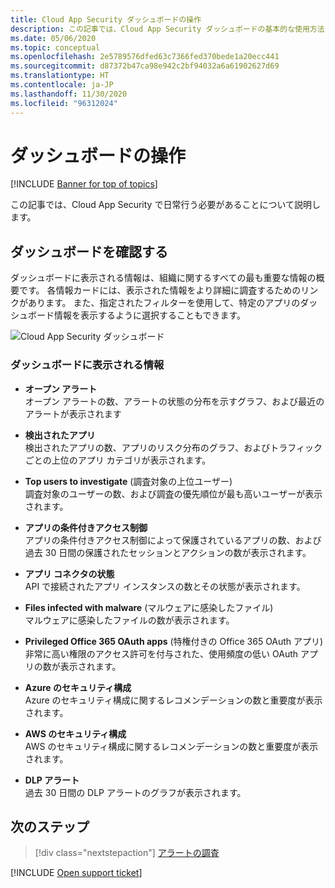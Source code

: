 ```yaml
---
title: Cloud App Security ダッシュボードの操作
description: この記事では、Cloud App Security ダッシュボードの基本的な使用方法について説明します。
ms.date: 05/06/2020
ms.topic: conceptual
ms.openlocfilehash: 2e5789576dfed63c7366fed370bede1a20ecc441
ms.sourcegitcommit: d87372b47ca98e942c2bf94032a6a61902627d69
ms.translationtype: HT
ms.contentlocale: ja-JP
ms.lasthandoff: 11/30/2020
ms.locfileid: "96312024"
---
```

# <a name="working-with-the-dashboard"></a>ダッシュボードの操作

[!INCLUDE [Banner for top of topics](includes/banner.md)]

この記事では、Cloud App Security で日常行う必要があることについて説明します。  

## <a name="check-the-dashboard"></a>ダッシュボードを確認する

ダッシュボードに表示される情報は、組織に関するすべての最も重要な情報の概要です。 各情報カードには、表示された情報をより詳細に調査するためのリンクがあります。 また、指定されたフィルターを使用して、特定のアプリのダッシュボード情報を表示するように選択することもできます。

![Cloud App Security ダッシュボード](media/dashboard-enhanced.png)

### <a name="what-can-you-expect-to-see-in-the-dashboard"></a>ダッシュボードに表示される情報

- **オープン アラート**  
オープン アラートの数、アラートの状態の分布を示すグラフ、および最近のアラートが表示されます

- **検出されたアプリ**  
検出されたアプリの数、アプリのリスク分布のグラフ、およびトラフィックごとの上位のアプリ カテゴリが表示されます。
- **Top users to investigate** (調査対象の上位ユーザー)  
調査対象のユーザーの数、および調査の優先順位が最も高いユーザーが表示されます。
- **アプリの条件付きアクセス制御**  
アプリの条件付きアクセス制御によって保護されているアプリの数、および過去 30 日間の保護されたセッションとアクションの数が表示されます。
- **アプリ コネクタの状態**  
API で接続されたアプリ インスタンスの数とその状態が表示されます。
- **Files infected with malware** (マルウェアに感染したファイル)  
マルウェアに感染したファイルの数が表示されます。
- **Privileged Office 365 OAuth apps** (特権付きの Office 365 OAuth アプリ)  
非常に高い権限のアクセス許可を付与された、使用頻度の低い OAuth アプリの数が表示されます。
- **Azure のセキュリティ構成**  
Azure のセキュリティ構成に関するレコメンデーションの数と重要度が表示されます。
- **AWS のセキュリティ構成**  
AWS のセキュリティ構成に関するレコメンデーションの数と重要度が表示されます。
- **DLP アラート**  
過去 30 日間の DLP アラートのグラフが表示されます。
<!-- - **Activity map**  
Shows the global spread of activities performed by users over the last 30 days. -->

## <a name="next-steps"></a>次のステップ

> [!div class="nextstepaction"]
> [アラートの調査](investigate.md)

[!INCLUDE [Open support ticket](includes/support.md)]
